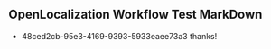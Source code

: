 ## OpenLocalization Workflow Test MarkDown
* 48ced2cb-95e3-4169-9393-5933eaee73a3 thanks!

<!--HONumber=Jul16_HO3-->


